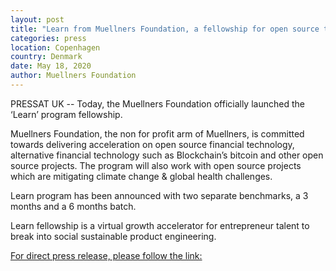 ```yaml
---
layout: post
title: "Learn from Muellners Foundation, a fellowship for open source technologies"
categories: press
location: Copenhagen
country: Denmark
date: May 18, 2020
author: Muellners Foundation
---
```


PRESSAT UK --  Today, the Muellners Foundation officially launched the ‘Learn’ program fellowship.

Muellners Foundation, the non for profit arm of Muellners, is committed towards delivering acceleration on open source financial technology, alternative financial technology such as Blockchain’s bitcoin and other open source projects. The program will also work with open source projects which are mitigating climate change & global health challenges.

Learn program has been announced with two separate benchmarks, a 3 months and a 6 months batch.

Learn fellowship is a virtual growth accelerator for entrepreneur talent to break into social sustainable product engineering.

[For direct press release, please follow the link:](https://pressat.co.uk/releases/learn-from-muellners-foundation-a-fellowship-for-open-source-technologies-efe38897bbfea6ee501ed22d8c8178dd/)
